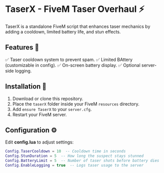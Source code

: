 # TaserX - FiveM Taser Overhaul ⚡

TaserX is a standalone FiveM script that enhances taser mechanics by adding a cooldown, limited battery life, and stun effects.


## Features 🚀
✅ Taser cooldown system to prevent spam.
✅ Limited BAttery (customizable in config).
✅ On-screen battery display.
✅ Optional server-side logging.


## Installation 📩
1. Download or clone this repository.
2. Place the `taserX` folder inside your FiveM `resources` directory.
3. Add `ensure TaserX` to your `server.cfg`.
4. Restart your FiveM server.


## Configuration ⚙️
Edit **config.lua** to adjust settings:


```lua
Config.TaserCooldown = 10  -- Cooldown time in seconds
Config.StunDuration = 5  -- How long the suspect stays stunned
Config.BatteryLimit = 5  -- Number of taser shots before battery dies
Config.EnableLogging = true  -- Logs taser usage to the server
